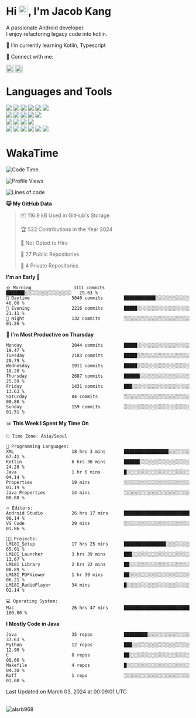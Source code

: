 # Hi <img src="https://media.giphy.com/media/hvRJCLFzcasrR4ia7z/giphy.gif" width="25px">, I'm Jacob Kang
A passionate Android developer.
</br>
I enjoy refactoring legacy code into kotlin.

🌱 I’m currently learning Kotlin, Typescript

🤝 Connect with me:

<a href="https://www.linkedin.com/in/minkyu-kang-b7477b1b2/"><img align="left" src="https://raw.githubusercontent.com/yushi1007/yushi1007/main/images/linkedin.svg" alt="Minkyu Kang | LinkedIn" width="21px"/></a>
<a href="https://www.instagram.com/_jacob_kang/"><img align="left" src="https://raw.githubusercontent.com/yushi1007/yushi1007/main/images/instagram.svg" alt="Jacob Kang | Instagram" width="21px"/></a>

</br>

# Languages and Tools

<div align="left">
<img src="https://img.shields.io/badge/java-007396?logo=java&logoColor=white"/>
<img src="https://img.shields.io/badge/kotlin-7F52FF?logo=kotlin&logoColor=white"/>
<img src="https://img.shields.io/badge/python-3776AB?logo=python&logoColor=white"/>
<img src="https://img.shields.io/badge/bash shell-4EAA25?logo=gnubash&logoColor=white"/>
<img src="https://img.shields.io/badge/c-A8B9CC?logo=c&logoColor=white"/>
<img src="https://img.shields.io/badge/c++-00599C?logo=c%2b%2b&logoColor=white"/>
</div>
<div align="left">
<img src="https://img.shields.io/badge/git-F05032?logo=git&logoColor=white"/>
<img src="https://img.shields.io/badge/github-181717?logo=github&logoColor=white"/>
<img src="https://img.shields.io/badge/mysql-4479A1?logo=mysql&logoColor=white"/>
<img src="https://img.shields.io/badge/sqlite-003B57?logo=sqlite&logoColor=white"/>
<img src="https://img.shields.io/badge/amazon AWS-232F3E?logo=amazonaws&logoColor=white"/>
</div>
<div align="left">
<img src="https://img.shields.io/badge/android-3DDC84?logo=android&logoColor=white"/>
<img src="https://img.shields.io/badge/linux-FCC624?logo=linux&logoColor=white"/>
<img src="https://img.shields.io/badge/flask-000000?logo=flask&logoColor=white"/>
<img src="https://img.shields.io/badge/arduino-00979D?logo=arduino&logoColor=white"/>
</div>
<div align="left">
<img src="https://img.shields.io/badge/slack-4A154B?logo=slack&logoColor=white"/>
<img src="https://img.shields.io/badge/notion-000000?logo=notion&logoColor=white"/>
<img src="https://img.shields.io/badge/jira-0052CC?logo=jira&logoColor=white"/>
<img src="https://img.shields.io/badge/postman-FF6C37?logo=postman&logoColor=white"/>
<img src="https://img.shields.io/badge/intellij-000000?logo=intellijidea&logoColor=white"/>
<img src="https://img.shields.io/badge/pycharm-000000?logo=pycharm&logoColor=white"/>
</div>

# WakaTime

<!--START_SECTION:waka-->
![Code Time](http://img.shields.io/badge/Code%20Time-3%2C559%20hrs%2040%20mins-blue)

![Profile Views](http://img.shields.io/badge/Profile%20Views-0-blue)

![Lines of code](https://img.shields.io/badge/From%20Hello%20World%20I%27ve%20Written-7.5%20million%20lines%20of%20code-blue)

**🐱 My GitHub Data** 

> 📦 116.9 kB Used in GitHub's Storage 
 > 
> 🏆 522 Contributions in the Year 2024
 > 
> 🚫 Not Opted to Hire
 > 
> 📜 27 Public Repositories 
 > 
> 🔑 4 Private Repositories 
 > 
**I'm an Early 🐤** 

```text
🌞 Morning                3111 commits        ███████░░░░░░░░░░░░░░░░░░   29.63 % 
🌆 Daytime                5040 commits        ████████████░░░░░░░░░░░░░   48.00 % 
🌃 Evening                2216 commits        █████░░░░░░░░░░░░░░░░░░░░   21.11 % 
🌙 Night                  132 commits         ░░░░░░░░░░░░░░░░░░░░░░░░░   01.26 % 
```
📅 **I'm Most Productive on Thursday** 

```text
Monday                   2044 commits        █████░░░░░░░░░░░░░░░░░░░░   19.47 % 
Tuesday                  2183 commits        █████░░░░░░░░░░░░░░░░░░░░   20.79 % 
Wednesday                1911 commits        █████░░░░░░░░░░░░░░░░░░░░   18.20 % 
Thursday                 2687 commits        ██████░░░░░░░░░░░░░░░░░░░   25.59 % 
Friday                   1431 commits        ███░░░░░░░░░░░░░░░░░░░░░░   13.63 % 
Saturday                 84 commits          ░░░░░░░░░░░░░░░░░░░░░░░░░   00.80 % 
Sunday                   159 commits         ░░░░░░░░░░░░░░░░░░░░░░░░░   01.51 % 
```


📊 **This Week I Spent My Time On** 

```text
🕑︎ Time Zone: Asia/Seoul

💬 Programming Languages: 
XML                      18 hrs 3 mins       █████████████████░░░░░░░░   67.41 % 
Kotlin                   6 hrs 30 mins       ██████░░░░░░░░░░░░░░░░░░░   24.28 % 
Java                     1 hr 6 mins         █░░░░░░░░░░░░░░░░░░░░░░░░   04.14 % 
Properties               19 mins             ░░░░░░░░░░░░░░░░░░░░░░░░░   01.19 % 
Java Properties          14 mins             ░░░░░░░░░░░░░░░░░░░░░░░░░   00.88 % 

🔥 Editors: 
Android Studio           26 hrs 17 mins      █████████████████████████   98.14 % 
VS Code                  29 mins             ░░░░░░░░░░░░░░░░░░░░░░░░░   01.86 % 

🐱‍💻 Projects: 
LM18I_Setup              17 hrs 25 mins      ████████████████░░░░░░░░░   65.01 % 
LM18I_Launcher           3 hrs 39 mins       ███░░░░░░░░░░░░░░░░░░░░░░   13.67 % 
LM18I_Library            2 hrs 22 mins       ██░░░░░░░░░░░░░░░░░░░░░░░   08.89 % 
LM18I_PDFViewer          1 hr 39 mins        ██░░░░░░░░░░░░░░░░░░░░░░░   06.21 % 
LM18I_RadioPlayer        34 mins             █░░░░░░░░░░░░░░░░░░░░░░░░   02.14 % 

💻 Operating System: 
Mac                      26 hrs 47 mins      █████████████████████████   100.00 % 
```

**I Mostly Code in Java** 

```text
Java                     35 repos            █████████░░░░░░░░░░░░░░░░   37.63 % 
Python                   12 repos            ███░░░░░░░░░░░░░░░░░░░░░░   12.90 % 
C                        8 repos             ██░░░░░░░░░░░░░░░░░░░░░░░   08.60 % 
Makefile                 4 repos             █░░░░░░░░░░░░░░░░░░░░░░░░   04.30 % 
Roff                     1 repo              ░░░░░░░░░░░░░░░░░░░░░░░░░   01.08 % 
```




 Last Updated on March 03, 2024 at 00:09:01 UTC
<!--END_SECTION:waka-->

</br>

<div align="left">
<img align="left" src="https://github-readme-stats.vercel.app/api/top-langs?username=alsrb968&show_icons=true&locale=en&layout=compact&theme=dark" alt="alsrb968" />
</div>
